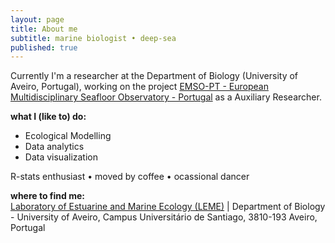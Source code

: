 ```yaml
---
layout: page
title: About me
subtitle: marine biologist • deep-sea
published: true
---
```

Currently I'm a researcher at the Department of Biology (University of Aveiro, Portugal), working on the project [EMSO-PT - European Multidisciplinary Seafloor Observatory - Portugal](http://www.cesam.ua.pt/index.php?menu=95&language=eng&tabela=projectosdetail&projectid=870) as a Auxiliary Researcher.

**what I (like to) do:**  

 - Ecological Modelling
 - Data analytics
 - Data visualization  

R-stats enthusiast • moved by coffee • ocassional dancer

**where to find me:**  
[Laboratory of Estuarine and Marine Ecology (LEME)](http://leme.web.ua.pt/leme/home.html) | Department of Biology - University of Aveiro, Campus Universitário de Santiago, 3810-193 Aveiro, Portugal  
